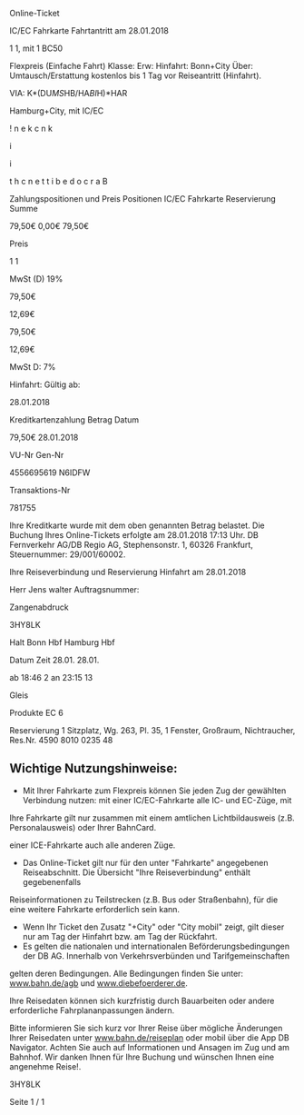 Online-Ticket

IC/EC Fahrkarte
Fahrtantritt am 28.01.2018

1
1, mit 1 BC50

Flexpreis (Einfache Fahrt)
Klasse:
Erw:
Hinfahrt: Bonn+City
Über:
Umtausch/Erstattung kostenlos bis 1 Tag vor Reiseantritt (Hinfahrt).

VIA: K*(DU*MS*HB/HA*BI*H)*HAR

 Hamburg+City, mit IC/EC

!
n
e
k
c
n
k

i

i

t
h
c
n
e
t
t
i
b
e
d
o
c
r
a
B

Zahlungspositionen und Preis
Positionen
IC/EC Fahrkarte
Reservierung
Summe

79,50€
0,00€
79,50€

Preis

1
1

MwSt (D) 19%

79,50€

12,69€

79,50€

12,69€

MwSt D: 7%

Hinfahrt:
Gültig ab:

28.01.2018

Kreditkartenzahlung
Betrag
Datum

79,50€
28.01.2018

VU-Nr
Gen-Nr

4556695619
N6IDFW

Transaktions-Nr

781755

Ihre Kreditkarte wurde mit dem oben genannten Betrag belastet. Die Buchung Ihres
Online-Tickets erfolgte am 28.01.2018 17:13 Uhr. DB Fernverkehr AG/DB Regio AG,
Stephensonstr. 1, 60326 Frankfurt, Steuernummer: 29/001/60002.

Ihre Reiseverbindung und Reservierung Hinfahrt am 28.01.2018

Herr  Jens walter
Auftragsnummer:

Zangenabdruck

3HY8LK

Halt
Bonn Hbf
Hamburg Hbf

Datum Zeit
28.01.
28.01.

ab 18:46 2
an 23:15 13

Gleis

Produkte
EC 6

Reservierung
1 Sitzplatz, Wg. 263, Pl. 35, 1 Fenster,
Großraum,
Nichtraucher, Res.Nr. 4590 8010 0235 48

Wichtige Nutzungshinweise:
-
- Mit Ihrer Fahrkarte zum Flexpreis können Sie jeden Zug der gewählten Verbindung nutzen: mit einer IC/EC-Fahrkarte alle IC- und EC-Züge, mit

Ihre Fahrkarte gilt nur zusammen mit einem amtlichen Lichtbildausweis (z.B. Personalausweis) oder Ihrer BahnCard.

einer ICE-Fahrkarte auch alle anderen Züge.

- Das Online-Ticket gilt nur für den unter "Fahrkarte" angegebenen Reiseabschnitt. Die Übersicht "Ihre Reiseverbindung" enthält gegebenenfalls

Reiseinformationen zu Teilstrecken (z.B. Bus oder Straßenbahn), für die eine weitere Fahrkarte erforderlich sein kann.
- Wenn Ihr Ticket den Zusatz "+City" oder "City mobil" zeigt, gilt dieser nur am Tag der Hinfahrt bzw. am Tag der Rückfahrt.
- Es gelten die nationalen und internationalen Beförderungsbedingungen der DB AG. Innerhalb von Verkehrsverbünden und Tarifgemeinschaften

gelten deren Bedingungen. Alle Bedingungen finden Sie unter: www.bahn.de/agb und www.diebefoerderer.de.

Ihre Reisedaten können sich kurzfristig durch Bauarbeiten oder andere erforderliche Fahrplananpassungen ändern.

Bitte informieren Sie sich kurz vor Ihrer Reise über mögliche Änderungen Ihrer Reisedaten unter www.bahn.de/reiseplan oder mobil über die
App DB Navigator. Achten Sie auch auf Informationen und Ansagen im Zug und am Bahnhof. Wir danken Ihnen für Ihre Buchung und wünschen
Ihnen eine angenehme Reise!.

3HY8LK

Seite 1 / 1

